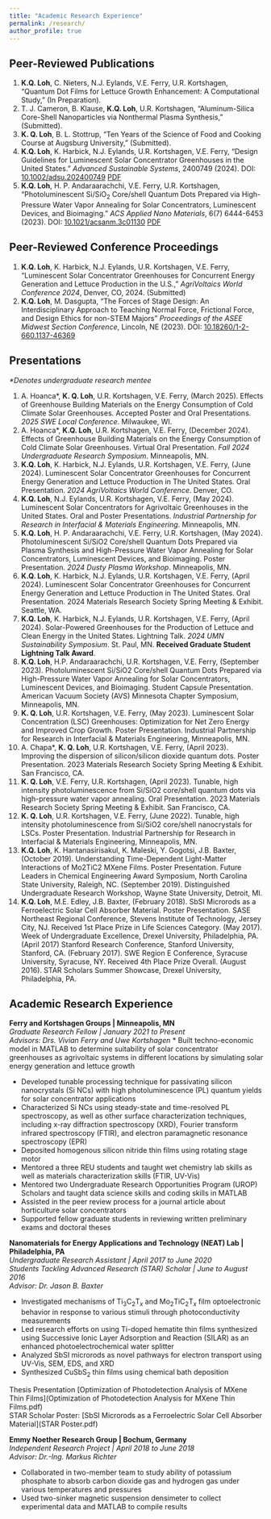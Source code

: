 ```yaml
---
title: "Academic Research Experience"
permalink: /research/
author_profile: true
---
```

## Peer-Reviewed Publications
1. **K.Q. Loh**, C. Nieters, N.J. Eylands, V.E. Ferry, U.R. Kortshagen, “Quantum Dot Films for Lettuce Growth Enhancement: A Computational Study,” (In Preparation).
2.	T. J. Cameron, B. Klause, **K.Q. Loh**, U.R. Kortshagen, “Aluminum-Silica Core-Shell Nanoparticles via Nonthermal Plasma Synthesis,” (Submitted). 
3.	**K. Q. Loh**, B. L. Stottrup, “Ten Years of the Science of Food and Cooking Course at Augsburg University,” (Submitted).
4.	**K.Q. Loh**, K. Harbick, N.J. Eylands, U.R. Kortshagen, V.E. Ferry, “Design Guidelines for Luminescent Solar Concentrator Greenhouses in the United States.” _Advanced Sustainable Systems_, 2400749 (2024). DOI: [10.1002/adsu.202400749](https://doi.org/10.1002/adsu.202400749) [PDF](files/Loh_AdvSustainSyst.pdf)
5.	**K.Q. Loh**, H. P. Andaraarachchi, V.E. Ferry, U.R. Kortshagen, “Photoluminescent Si/SiO<sub>2</sub> Core/shell Quantum Dots Prepared via High-Pressure Water Vapor Annealing for Solar Concentrators, Luminescent Devices, and Bioimaging.” _ACS Applied Nano Materials_, 6(7) 6444-6453 (2023). DOI: [10.1021/acsanm.3c01130](https://doi.org/10.1021/acsanm.3c01130) [PDF](files/Loh_ACSANM.pdf)

## Peer-Reviewed Conference Proceedings
1. **K.Q. Loh**, K. Harbick, N.J. Eylands, U.R. Kortshagen, V.E. Ferry, “Luminescent Solar Concentrator Greenhouses for Concurrent Energy Generation and Lettuce Production in the U.S.,” _AgriVoltaics World Conference 2024_, Denver, CO, 2024. (Submitted) 
2. **K.Q. Loh**, M. Dasgupta, “The Forces of Stage Design: An Interdisciplinary Approach to Teaching Normal Force, Frictional Force, and Design Ethics for non-STEM Majors” _Proceedings of the ASEE Midwest Section Conference_, Lincoln, NE (2023). DOI: [10.18260/1-2-660.1137-46369](https://peer.asee.org/46369)

## Presentations
_*Denotes undergraduate research mentee_
1. A. Hoanca*, **K. Q. Loh**, U.R. Kortshagen, V.E. Ferry, (March 2025). Effects of Greenhouse Building Materials on the Energy Consumption of Cold Climate Solar Greenhouses. Accepted Poster and Oral Presentations. _2025 SWE Local Conference_. Milwaukee, WI. 
2.	A. Hoanca*, **K.Q. Loh**, U.R. Kortshagen, V.E. Ferry, (December 2024). Effects of Greenhouse Building Materials on the Energy Consumption of Cold Climate Solar Greenhouses. Virtual Oral Presentation. _Fall 2024 Undergraduate Research Symposium_. Minneapolis, MN. 
3.	**K.Q. Loh**, K. Harbick, N.J. Eylands, U.R. Kortshagen, V.E. Ferry, (June 2024). Luminescent Solar Concentrator Greenhouses for Concurrent Energy Generation and Lettuce Production in The United States. Oral Presentation. _2024 AgriVoltaics World Conference_. Denver, CO. 
4.	**K.Q. Loh**, N.J. Eylands, U.R. Kortshagen, V.E. Ferry, (May 2024). Luminescent Solar Concentrators for Agrivoltaic Greenhouses in the United States. Oral and Poster Presentations. _Industrial Partnership for Research in Interfacial & Materials Engineering_. Minneapolis, MN.
5.	**K.Q. Loh**, H. P. Andaraarachchi, V.E. Ferry, U.R. Kortshagen, (May 2024). Photoluminescent Si/SiO2 Core/shell Quantum Dots Prepared via Plasma Synthesis and High-Pressure Water Vapor Annealing for Solar Concentrators, Luminescent Devices, and Bioimaging. Poster Presentation. _2024 Dusty Plasma Workshop_. Minneapolis, MN.
6.	**K.Q. Loh**, K. Harbick, N.J. Eylands, U.R. Kortshagen, V.E. Ferry, (April 2024). Luminescent Solar Concentrator Greenhouses for Concurrent Energy Generation and Lettuce Production in The United States. Oral Presentation. 2024 Materials Research Society Spring Meeting & Exhibit. Seattle, WA.
7.	**K.Q. Loh**, K. Harbick, N.J. Eylands, U.R. Kortshagen, V.E. Ferry, (April 2024). Solar-Powered Greenhouses for the Production of Lettuce and Clean Energy in the United States. Lightning Talk. _2024 UMN Sustainability Symposium_. St. Paul, MN. **Received Graduate Student Lightning Talk Award**.
8.	**K.Q. Loh**, H.P. Andaraarachchi, U.R. Kortshagen, V.E. Ferry, (September 2023). Photoluminescent Si/SiO2 Core/shell Quantum Dots Prepared via High-Pressure Water Vapor Annealing for Solar Concentrators, Luminescent Devices, and Bioimaging. Student Capsule Presentation. American Vacuum Society (AVS) Minnesota Chapter Symposium, Minneapolis, MN.
9.	**K. Q. Loh**, U.R. Kortshagen, V.E. Ferry, (May 2023). Luminescent Solar Concentration (LSC) Greenhouses: Optimization for Net Zero Energy and Improved Crop Growth. Poster Presentation. Industrial Partnership for Research in Interfacial & Materials Engineering, Minneapolis, MN.
10.	A. Chapa*, **K. Q. Loh**, U.R. Kortshagen, V.E. Ferry, (April 2023). Improving the dispersion of silicon/silicon dioxide quantum dots. Poster Presentation. 2023 Materials Research Society Spring Meeting & Exhibit. San Francisco, CA.
11.	**K. Q. Loh**, V.E. Ferry, U.R. Kortshagen, (April 2023). Tunable, high intensity photoluminescence from Si/SiO2 core/shell quantum dots via high-pressure water vapor annealing. Oral Presentation. 2023 Materials Research Society Spring Meeting & Exhibit. San Francisco, CA.
12.	**K. Q. Loh**, U.R. Kortshagen, V.E. Ferry, (June 2022). Tunable, high intensity photoluminescence from Si/SiO2 core/shell nanocrystals for LSCs. Poster Presentation. Industrial Partnership for Research in Interfacial & Materials Engineering, Minneapolis, MN.
13.	**K.Q. Loh**, K. Hantanasirisakul, K. Maleski, Y. Gogotsi, J.B. Baxter, (October 2019). Understanding Time-Dependent Light-Matter Interactions of Mo2TiC2 MXene Films. Poster Presentation. Future Leaders in Chemical Engineering Award Symposium, North Carolina State University, Raleigh, NC. (September 2019). Distinguished Undergraduate Research Workshop, Wayne State University, Detroit, MI.
14.	**K.Q. Loh**, M.E. Edley, J.B. Baxter, (February 2018). SbSI Microrods as a Ferroelectric Solar Cell Absorber Material. Poster Presentation. SASE Northeast Regional Conference, Stevens Institute of Technology, Jersey City, NJ. Received 1st Place Prize in Life Sciences Category. (May 2017). Week of Undergraduate Excellence, Drexel University, Philadelphia, PA. (April 2017) Stanford Research Conference, Stanford University, Stanford, CA. (February 2017). SWE Region E Conference, Syracuse University, Syracuse, NY. Received 4th Place Prize Overall. (August 2016). STAR Scholars Summer Showcase, Drexel University, Philadelphia, PA.

## Academic Research Experience
**Ferry and Kortshagen Groups | Minneapolis, MN**<br/>
*Graduate Research Fellow | January 2021 to Present <br/>
Advisors: Drs. Vivian Ferry and Uwe Kortshagen* 
*­	Built techno-economic model in MATLAB to determine suitability of solar concentrator greenhouses as agrivoltaic systems in different locations by simulating solar energy generation and lettuce growth
* Developed tunable processing technique for passivating silicon nanocrystals (Si NCs) with high photoluminescence (PL) quantum yields for solar concentrator applications
* ­Characterized Si NCs using steady-state and time-resolved PL spectroscopy, as well as other surface characterization techniques, including x-ray diffraction spectroscopy (XRD), Fourier transform infrared spectroscopy (FTIR), and electron paramagnetic resonance spectroscopy (EPR) 
* Deposited homogenous silicon nitride thin films using rotating stage motor
* Mentored a three REU students and taught wet chemistry lab skills as well as materials characterization skills (FTIR, UV-Vis)
* Mentored two Undergraduate Research Opportunities Program (UROP) Scholars and taught data science skills and coding skills in MATLAB 
* Assisted in the peer review process for a journal article about horticulture solar concentrators
* Supported fellow graduate students in reviewing written preliminary exams and doctoral theses

**Nanomaterials for Energy Applications and Technology (NEAT) Lab | Philadelphia, PA**<br/>
*Undergraduate Research Assistant | April 2017 to June 2020<br/>
Students Tackling Advanced Research (STAR) Scholar | June to August 2016<br/>
Advisor: Dr. Jason B. Baxter*
* Investigated mechanisms of Ti<sub>3</sub>C<sub>2</sub>T<sub>_x_</sub> and Mo<sub>2</sub>TiC<sub>2</sub>T<sub>_x_</sub> film optoelectronic behavior in response to various stimuli through photoconductivity measurements
* Led research efforts on using Ti-doped hematite thin films synthesized using Successive Ionic Layer Adsorption and Reaction (SILAR) as an enhanced photoelectrochemical water splitter
* Analyzed SbSI microrods as novel pathways for electron transport using UV-Vis, SEM, EDS, and XRD
* Synthesized CuSbS<sub>2</sub> thin films using chemical bath deposition

Thesis Presentation [Optimization of Photodetection Analysis of MXene Thin Films](Optimization of Photodetection Analysis for MXene Thin Films.pdf) <br/>
STAR Scholar Poster: [SbSI Microrods as a Ferroelectric Solar Cell Absorber Material](STAR Poster.pdf) 

**Emmy Noether Research Group | Bochum, Germany**<br/>
*Independent Research Project | April 2018 to June 2018<br/>
Advisor: Dr.-Ing. Markus Richter*
* Collaborated in two-member team to study ability of potassium phosphate to absorb carbon dioxide gas and hydrogen gas under various temperatures and pressures 
* Used two-sinker magnetic suspension densimeter to collect experimental data and MATLAB to compile results
